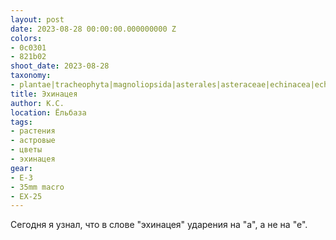 ```yaml
---
layout: post
date: 2023-08-28 00:00:00.000000000 Z
colors:
- 0c0301
- 821b02
shoot_date: 2023-08-28
taxonomy:
- plantae|tracheophyta|magnoliopsida|asterales|asteraceae|echinacea|echinacea purpurea
title: Эхинацея
author: К.С.
location: Ёльбаза
tags:
- растения
- астровые
- цветы
- эхинацея
gear:
- E-3
- 35mm macro
- EX-25
---
```

Сегодня я узнал, что в слове "эхинацея" ударения на "а", а не на "е".

